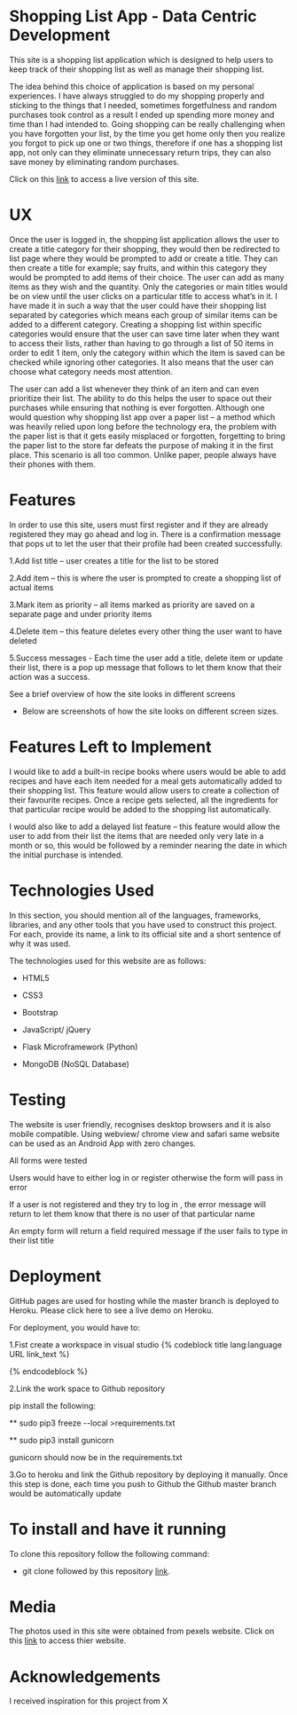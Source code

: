 # Shopping List App - Data Centric Development

This site is a shopping list application which is designed to help users to keep track of their shopping list as well as manage their shopping list.

The idea behind this choice of application is based on my personal experiences. I have always struggled to do my shopping properly and sticking to the things that I needed, sometimes forgetfulness and random purchases took control as a result I ended up spending more money and time than I had intended to. Going shopping can be really challenging when you have forgotten your list, by the time you get home only then you realize you forgot to pick up one or two things, therefore if one has a shopping list app, not only can they eliminate unnecessary return trips, they can also save money by eliminating random purchases.

Click on this [link](https://www.shoutem.com/builder/design/smartphone?nid=207360545&signup=true#/homepage/) to access a live version of this site.

# UX

Once the user is logged in, the shopping list application allows the user to create a title category for their shopping, they would then be redirected to list page where they would be prompted to add or create a title. They can then create a title for example; say fruits, and within this category they would be prompted to add items of their choice. The user can add as many items as they wish and the quantity. Only the categories or main titles would be on view until the user clicks on a particular title to access what’s in it. I have made it in such a way that the user could have their shopping list separated by categories which means each group of similar items can be added to a different category. Creating a shopping list within specific categories would ensure that the user can save time later when they want to access their lists, rather than having to go through a list of 50 items in order to edit 1 item, only the category within which the item is saved can be checked while ignoring other categories. It also means that the user can choose what category needs most attention.

The user can add a list whenever they think of an item and can even prioritize their list. The ability to do this helps the user to space out their purchases while ensuring that nothing is ever forgotten. Although one would question why shopping list app  over a paper list – a method which was heavily relied upon long before the technology era, the problem with the paper list is that it gets easily misplaced or forgotten, forgetting to bring the paper list to the store far defeats the purpose of making it in the first place. This scenario is all too common. Unlike paper, people always have their phones with them.

# Features

In order to use this site, users must first register and if they are already registered they may go ahead and log in. There is a confirmation message that pops ut to let the user that their profile had been created successfully.

1.Add list title – user creates a title for the list to be stored

2.Add item – this is where the user is prompted to create a shopping list of actual items

3.Mark item as priority – all items marked as priority are saved on a separate page and under priority items

4.Delete item – this feature deletes every other thing the user want to have deleted

5.Success messages - Each time the user add a title, delete item or update their list, there is a pop up message that follows to let them know that their action was a success.

See a brief overview of how the site looks in different screens

* Below are screenshots of how the site looks on different screen sizes.

<!--![alt text](https://github.com/DollyGt/my_shopping_list_app/blob/master/static/image/bags.jpg)-->

<!--![alt text](https://github.com/DollyGt/my_shopping_list_app/blob/master/static/image/bags.jpg)-->


# Features Left to Implement

I would like to add a built-in recipe books where users would be able to add recipes and have each item needed for a meal gets automatically added to their shopping list. This feature would allow users to create a collection of their favourite recipes. Once a recipe gets selected, all the ingredients for that particular recipe would be added to the  shopping list automatically.

I would also like to add a delayed list feature – this feature would allow the user to add from their list the items that are needed only very late in a month or so, this would be followed by a reminder nearing the date in which the initial purchase is intended.

# Technologies Used

In this section, you should mention all of the languages, frameworks, libraries, and any other tools that you have used to construct this project. For each, provide its name, a link to its official site and a short sentence of why it was used.

The technologies used for this website are as follows:

* HTML5

* CSS3

* Bootstrap

* JavaScript/ jQuery

* Flask Microframework (Python)

* MongoDB (NoSQL Database)

# Testing

The website is user friendly, recognises  desktop browsers and it is also mobile compatible. Using webview/ chrome view and safari same website can be used as an Android App with zero changes. 

All forms were tested

Users would have to either log in or register otherwise the form will pass in error

If a user is not registered and they try to log in , the error message will return to let them know that there is no user of that particular name

An empty form will return a field required message if the user fails to type in their list title


# Deployment

GitHub pages are used for hosting while the master branch is deployed to Heroku. Please click here to see a live demo on Heroku.

For deployment, you would have to:

1.Fist create a workspace in visual studio {% codeblock title lang:language URL link_text %}

{% endcodeblock %}

2.Link the work space to Github repository

pip install the following:

** sudo pip3 freeze --local >requirements.txt

** sudo pip3 install gunicorn

gunicorn should now be in the requirements.txt

3.Go to heroku and link the Github repository by deploying it manually. Once this step is done, each time you push to Github the Github master branch would be automatically update


# To install and have it running

To clone this repository follow the following command:

* git clone followed by this repository [link](https://github.com/DollyGt/my_shopping_list_app).


# Media

The photos used in this site were obtained from pexels website. Click on this [link](https://www.pexels.com/) to access thier website.

# Acknowledgements

I received inspiration for this project from X
